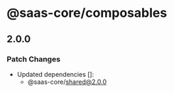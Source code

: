 # @saas-core/composables

## 2.0.0

### Patch Changes

- Updated dependencies []:
  - @saas-core/shared@2.0.0
